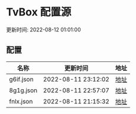 
# TvBox 配置源

更新时间: 2022-08-12 01:01:00


## 配置

|   名称  | 更新时间  |地址  |
|  ----  | ----  |----  |
|  g6if.json | 2022-08-11 23:12:02 |[地址](https://box.okeybox.top/tv/g6if.json) |
|  8g1g.json | 2022-08-11 22:57:07 |[地址](https://box.okeybox.top/tv/8g1g.json) |
|  fnlx.json | 2022-08-11 21:15:32 |[地址](https://box.okeybox.top/tv/fnlx.json) |
  
    